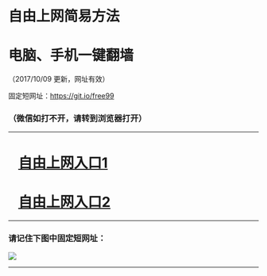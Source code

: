 ﻿# 自由上网简易方法

# 电脑、手机一键翻墙

（2017/10/09 更新，网址有效）

固定短网址：https://git.io/free99

### （微信如打不开，请转到浏览器打开）


***





# &nbsp;&nbsp; <a href="http://ft157427298.fwq-tz-1001.info/fwqtz01.html?t=10090018182 " target="_blank">自由上网入口1</a>
# &nbsp;&nbsp; <a href="http://ft251311364.fwq-tz-1002.info/fwqtz02.html?t=100900125383 " target="_blank">自由上网入口2</a>
***

### 请记住下图中固定短网址：

<img src="https://s3-us-west-2.amazonaws.com/fwq-1001/yjfq-20170905okok.png" /> 


***

